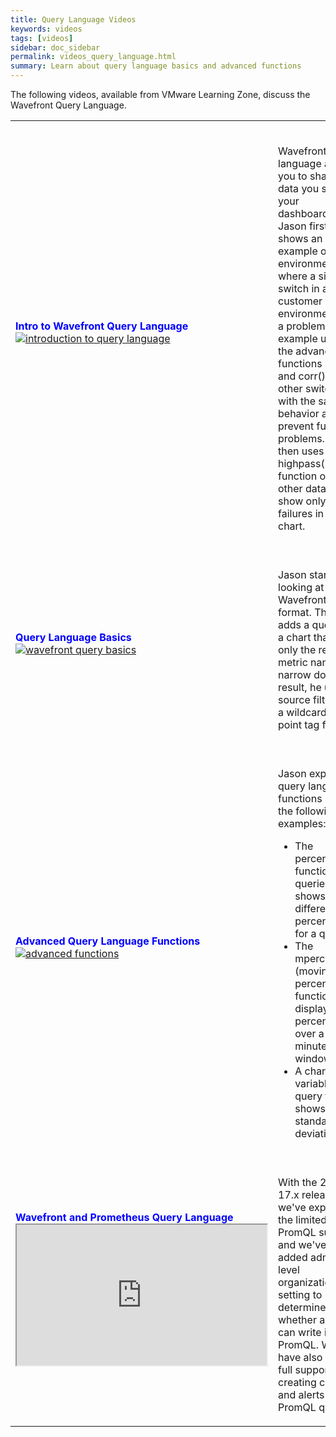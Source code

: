 ```yaml
---
title: Query Language Videos
keywords: videos
tags: [videos]
sidebar: doc_sidebar
permalink: videos_query_language.html
summary: Learn about query language basics and advanced functions
---
```

The following videos, available from  VMware Learning Zone, discuss the Wavefront Query Language.

<table style="width: 100%;">
<tbody>
<tr>
<td width="35%"><strong><font color="blue">Intro to Wavefront Query Language</font></strong><br> <a href="https://vmwarelearningzone.vmware.com/oltpublish/site/openlearn.do?dispatch=previewLesson&id=60b992dc-dc7a-11e7-a6ac-0cc47a352510&inner=true&player2=true" target="_blank"><img src="/images/v_ql_intro.png" alt="introduction to query language"/></a></td>
<td width="65%"><br><p>Wavefront query language allows you to shape the data you see in your dashboards. Jason first shows an example of an environment where a single switch in a customer environment had a problem. The example uses the advanced functions if() at() and corr() to find other switches with the same behavior and prevent further problems. Jason then uses the highpass() function on other data to show only true failures in a chart. </p> </td>
</tr>
<tr>
<td><strong><font color="blue">Query Language Basics</font></strong><br>
<a href="https://vmwarelearningzone.vmware.com/oltpublish/site/openlearn.do?dispatch=previewLesson&id=61f9391c-dc7a-11e7-a6ac-0cc47a352510&inner=true&player2=true" target="_blank"><img src="/images/v_ql_basics.png" alt="wavefront query basics"/></a></td>
<td><br>
<p>Jason starts by looking at the Wavefront data format. Then he adds a query to a chart that has only the required metric name. To narrow down the result, he uses a source filter with a wildcard and a point tag filter.  </p>
</td>
</tr>
<tr>
<td><strong><font color="blue">Advanced Query Language Functions</font></strong><br>
<a href="https://vmwarelearningzone.vmware.com/oltpublish/site/openlearn.do?dispatch=previewLesson&id=6601e213-dc7a-11e7-a6ac-0cc47a352510&inner=true&player2=true" target="_blank"><img src="/images/v_ql_advanced.png" alt="advanced functions"/></a></td>
<td><br>
<p>Jason explores query language functions using the following examples:
<ul>
<li>The percentile() function in 3 queries shows different percentiles for a query.</li>
<li>The mpercentile() (moving percentile) function displays percentile over a 30 minute window.</li>
<li>A chart variable in a query that shows the standard deviation.</li>
</ul></p>
</td>
</tr>
<tr>
<td><strong><font color="blue">Wavefront and Prometheus Query Language</font></strong><br>
<iframe src="https://bcove.video/3tLRB6l" width="400" height="225" allowfullscreen="true" alt="Wavefront and PromQL"></iframe></td>
<td><br>
<p>With the 2021-17.x release, we've expanded the limited PromQL support and we've added admin-level organization setting to determine whether a user can write in PromQL. We have also added full support for creating charts and alerts with PromQL queries.</p>
</td>
</tr>
</tbody>
</table>
